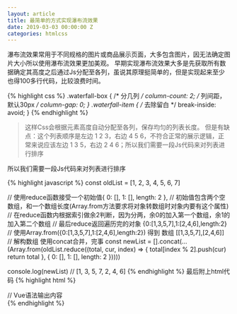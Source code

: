 ```yaml
---
layout: article
title: 最简单的方式实现瀑布流效果
date: 2019-03-03 00:00:00 Z
categories: htmlcss
---
```


瀑布流效果常用于不同规格的图片或商品展示页面，大多包含图片，因无法确定图片大小所以使用瀑布流效果更加美观。
早期实现瀑布流效果大多是先获取所有数据确定其高度之后通过Js分配至各列，虽说其原理挺简单的，但是实现起来至少也得100多行代码，比较浪费时间。

{% highlight css %}
.waterfall-box {
    /* 分几列 */
    column-count: 2;
    /* 列间距，默认30px */
    column-gap: 0;
}
.waterfall-item {
    /* 去除留白 */
    break-inside: avoid;
}
{% endhighlight %}

> 这样Css会根据元素高度自动分配至各列，保存均匀的列表长度。
但是有缺点：这个列表顺序是左边 1 2 3，右边 4 5 6，不符合正常的展示逻辑，正常来说应该左边 1 3 5，右边 2 4 6；所以我们需要一段Js代码来对列表进行排序

所以我们需要一段Js代码来对列表进行排序

{% highlight javascript %}
const oldList = [1, 2, 3, 4, 5, 6, 7]

// 使用reduce函数接受一个初始值{ 0: [], 1: [], length: 2 },
// 初始值包含两个空数组，和一个数组长度(Array.from方法要求将对象转数组时对象内要有这个属性)
// 在reduce函数内根据索引做余2判断，因为分两，余0的加入第一个数组，余1的加入第二个数组
// 最后reduce返回遍历完的对象 {0:[1,3,5,7],1:[2,4,6],length:2}
// 使用Array.from({0:[1,3,5,7],1:[2,4,6],length:2}) 得到 数组 [[1,3,5,7],[2,4,6]]
// 解构数组 使用concat合并，完事
const newList = [].concat(...(Array.from(oldList.reduce((total, cur, index) => {
  total[index % 2].push(cur)  
  return total
}, { 0: [], 1: [], length: 2 }))))

console.log(newList) // [1, 3, 5, 7, 2, 4, 6]
{% endhighlight %}
最后附上html代码
{% highlight html %}
<div class="waterfall-box">
    <div class="waterfall-item" v-for="i in newList"> 
      // Vue语法输出内容
    </div>
</div>
{% endhighlight %}